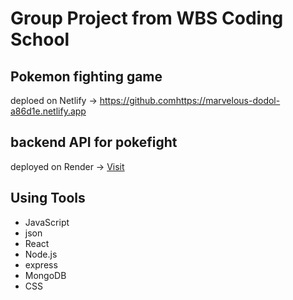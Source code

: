 # Group Project from WBS Coding School
 
## Pokemon fighting game
deploed on Netlify →
https://github.comhttps://marvelous-dodol-a86d1e.netlify.app



## backend API for pokefight
deployed on Render →
[Visit](https://pokebackend-oxnq.onrender.com/pokemons)

## Using Tools
- JavaScript
- json
- React
- Node.js
- express
- MongoDB
- CSS
